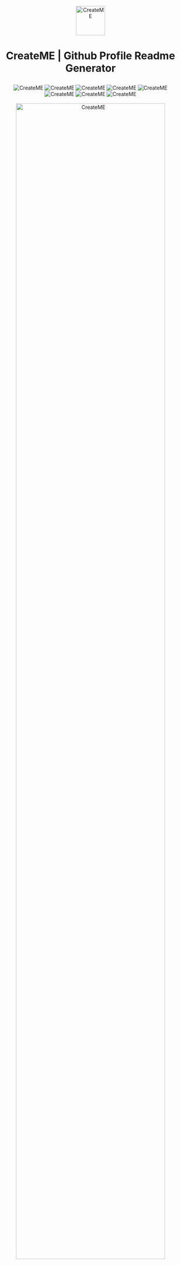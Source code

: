 <div align = "center" ><img src = "https://user-images.githubusercontent.com/99143916/229766548-62e1896f-8cfe-4758-b2fe-7ada747aa366.png" alt = "CreateME" width = "80"/></div>

# <p align = "center">CreateME | Github Profile Readme Generator</p>

<div align = "center">
  <img src = "https://img.shields.io/npm/v/npm" alt = "CreateME"/>
  <img src="https://img.shields.io/website?down_color=inactive&down_message=updating&up_color=success&up_message=online&url=https%3A%2F%2Fcreateme.kavindu.me%2F" alt = "CreateME" >
  <img src="https://img.shields.io/github/languages/count/kavindu-mane/CreateME" alt="CreateME">
  <img src="https://img.shields.io/github/languages/top/kavindu-mane/CreateME" alt="CreateME">
  <img src="https://img.shields.io/github/v/release/kavindu-mane/CreateMe" alt="CreateME">
  <img src="https://img.shields.io/github/license/kavindu-mane/CreateME" alt="CreateME">
  <img src="https://img.shields.io/github/deployments/kavindu-mane/CreateME/github-pages" alt="CreateME">
  <img src="https://img.shields.io/github/languages/code-size/kavindu-mane/CreateME" alt="CreateME">
</div>

<br/>

<div align = "center" ><img src = "https://createme.kavindu.me/webimg.png" alt = "CreateME" width ="90%"/></div>
